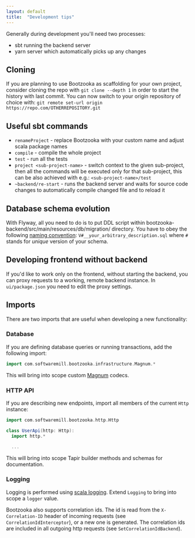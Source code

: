 ```yaml
---
layout: default
title:  "Development tips"
---
```


Generally during development you'll need two processes:

* sbt running the backend server
* yarn server which automatically picks up any changes

## Cloning

If you are planning to use Bootzooka as scaffolding for your own project, consider cloning the repo with `git clone --depth 1` in order to start the history with last commit. You can now switch to your origin repository of choice with: `git remote set-url origin https://repo.com/OTHERREPOSITORY.git`

## Useful sbt commands

* `renameProject` - replace Bootzooka with your custom name and adjust scala package names
* `compile` - compile the whole project
* `test` - run all the tests
* `project <sub-project-name>` - switch context to the given sub-project, then all the commands will be executed only for
that sub-project, this can be also achieved with e.g.: `<sub-project-name>/test`
* `~backend/re-start` - runs the backend server and waits for source code changes to automatically compile changed file and to reload it

## Database schema evolution

With Flyway, all you need to do is to put DDL script within bootzooka-backend/src/main/resources/db/migration/ directory. You have to obey the following [naming convention](http://flywaydb.org/documentation/migration/sql.html): `V#__your_arbitrary_description.sql` where `#` stands for *unique* version of your schema.

## Developing frontend without backend

If you'd like to work only on the frontend, without starting the backend, you can proxy requests to a working, remote backend instance. In `ui/package.json` you need to edit the proxy settings.

## Imports

There are two imports that are useful when developing a new functionality:

### Database

If you are defining database queries or running transactions, add the following import:

```scala
import com.softwaremill.bootzooka.infrastructure.Magnum.*
```

This will bring into scope custom [Magnum](https://github.com/AugustNagro/magnum) codecs.

### HTTP API

If you are describing new endpoints, import all members of the current `Http` instance:

```scala
import com.softwaremill.bootzooka.http.Http

class UserApi(http: Http):
  import http.*

  ...
```

This will bring into scope Tapir builder methods and schemas for documentation.

### Logging

Logging is performed using [scala logging](https://github.com/lightbend/scala-logging). Extend `Logging` to bring into scope a `logger` value.

Bootzooka also supports correlation ids. The id is read from the `X-Correlation-ID` header of incoming requests (see `CorrelationIdInterceptor`), or a new one is generated. The correlation ids are included in all outgoing http requests (see `SetCorrelationIdBackend`).
